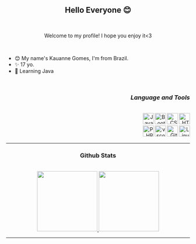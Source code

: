 
### <h2 align="center">Hello Everyone 😊</h2>
<br/>
<p align="center"> Welcome to my profile! I hope you enjoy it<3</p>
<br/>

- 😊 My name's Kauanne Gomes, I'm from Brazil.
- ✨ 17 yo.
- 🌿 Learning Java 

<br>

### <h3 align="right">_Language and Tools_</h3>

<br>

<div align="right">

 <img align="right" alt="HTML" height="30" width="30" src="https://cdn.jsdelivr.net/gh/devicons/devicon/icons/html5/html5-original.svg" />
 <img align="right" alt="CSS" height="30" width="30" src="https://cdn.jsdelivr.net/gh/devicons/devicon/icons/css3/css3-original.svg" />
 <img align="right" alt="Bootstrap" height="30" width="30" src="https://cdn.jsdelivr.net/gh/devicons/devicon/icons/bootstrap/bootstrap-original.svg" />
 <img align="right" alt="Javascript" height="30" width="30" src="https://cdn.jsdelivr.net/gh/devicons/devicon/icons/javascript/javascript-original.svg" />
 <br>
 <br>
 <img align="right" alt="Linux" height="30" width="30" src="https://cdn.jsdelivr.net/gh/devicons/devicon/icons/linux/linux-original.svg" />
 <img align="right" alt="Git" height="30" width="30" src="https://cdn.jsdelivr.net/gh/devicons/devicon/icons/git/git-original.svg" />
 <img align="right" alt="vscode" height="30" width="30" src="https://cdn.jsdelivr.net/gh/devicons/devicon/icons/vscode/vscode-original.svg" />
 <img align="right" alt="PHP" height="30" width="30" src="https://cdn.jsdelivr.net/gh/devicons/devicon/icons/php/php-plain.svg" />
 
 </div>
<br>
<br>
<hr>

### <h3 align="center"> Github Stats </h3>
<br>

<div align="center">
  <a href="https://github.com/KwG0">
    <img height="165cm" src="https://github-readme-stats.vercel.app/api?username=KwG0&show_icons-true&theme=omni&include_all_commits=true&count_private=true"/>
    <img height="165cm" src="https://github-readme-stats.vercel.app/api/top-langs/?username=KwG0&layout=compact&langs_count=16&theme=omni"/>
</div>
<hr>

